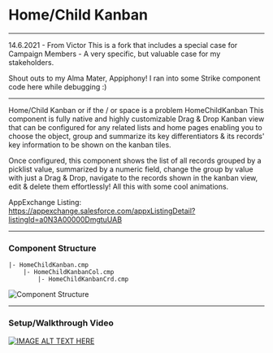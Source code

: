 # Home/Child Kanban

****************************************************************************************************************************
14.6.2021 - From Victor
This is a fork that includes a special case for Campaign Members - A very specific, but valuable case for my stakeholders.

Shout outs to my Alma Mater, Appiphony! I ran into some Strike component code here while debugging :)
****************************************************************************************************************************


Home/Child Kanban or if the / or space is a problem HomeChildKanban
This component is fully native and highly customizable Drag & Drop Kanban view that can be configured for any related lists and home pages enabling you to choose the object, group and summarize its key differentiators & its records' key information to be shown on the kanban tiles.

Once configured, this component shows the list of all records grouped by a picklist value, summarized by a numeric field, change the group by value with just a Drag & Drop, navigate to the records shown in the kanban view, edit & delete them effortlessly! 
All this with some cool animations.

AppExchange Listing:
https://appexchange.salesforce.com/appxListingDetail?listingId=a0N3A00000DmgtuUAB

---

### Component Structure
```
|- HomeChildKanban.cmp
    |- HomeChildKanbanCol.cmp
        |- HomeChildKanbanCrd.cmp
```
![Component Structure](images/HomeChildKanban-git.png)

---

### Setup/Walkthrough Video
[![IMAGE ALT TEXT HERE](http://img.youtube.com/vi/h7VdchJal_o/0.jpg)](http://www.youtube.com/watch?v=h7VdchJal_o)
